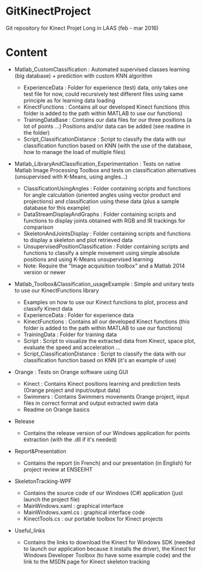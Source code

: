 # GitKinectProject
Git repository for Kinect Projet Long in LAAS (feb - mar 2016)

# Content
- Matlab_CustomClassification : Automated supervised classes learning (big database) + prediction with custom KNN algorithm
	- ExperienceData : Folder for experience (test) data, only takes one test file for now, could recursively test different files using same principle as for learning data loading
	- KinectFunctions : Contains all our developed Kinect functions (this folder is added to the path within MATLAB to use our functions)
	- TrainingDataBase : Contains our data files for our three positions (a lot of points ...) Positions and/or data can be added (see readme in the folder)
	- Script_ClassificationDistance : Script to classify the data with our classification function based on KNN (with the use of the database, how to manage the load of multiple files)

- Matlab_LibraryAndClassification_Experimentation : Tests on native Matlab Image Processing Toolbox and tests on classification alternatives (unsupervised with K-Means, using angles...)
	- ClassificationUsingAngles : Folder containing scripts and functions for angle calculation (oriented angles using vector product and projections) and classification using these data (plus a sample database for this example)
	- DataStreamDisplayAndGraphs : Folder containing scripts and functions to display joints obtained with RGB and IR trackings for comparison
	- SkeletonAndJointsDisplay : Folder containing scripts and functions to display a skeleton and plot retrieved data
	- UnsupervisedPositionClassification : Folder containing scripts and functions to classify a simple movement using simple absolute positions and using K-Means unsupervised learning
	- Note: Require the "Image acquisition toolbox" and a Matlab 2014 version or newer

- Matlab_Toolbox&Classification_usageExample : Simple and unitary tests to use our KinectFunctions library
	- Examples on how to use our Kinect functions to plot, process and classify Kinect data
	- ExperienceData : Folder for experience data
	- KinectFunctions : Contains all our developed Kinect functions (this folder is added to the path within MATLAB to use our functions)
	- TrainingData : Folder for training data
	- Script : Script to visualize the extracted data from Kinect, space plot, evaluate the speed and acceleration ...
	- Script_ClassificationDistance : Script to classify the data with our classification function based on KNN (it's an example of use)

- Orange : Tests on Orange software using GUI
	- Kinect : Contains Kinect positions learning and prediction tests (Orange project and input/output data)
	- Swimmers : Contains Swimmers movements Orange project, input files in correct format and output extracted swim data
	- Readme on Orange basics

- Release
	- Contains the release version of our Windows application for points extraction (with the .dll if it's needed)

- Report&Presentation
	- Contains the report (in French) and our presentation (in English) for project review at ENSEEIHT

- SkeletonTracking-WPF
	- Contains the source code of our Windows (C#) application (just launch the project file)
	- MainWindows.xaml : graphical interface
	- MainWindows.xaml.cs : graphical interface code
	- KinectTools.cs : our portable toolbox for Kinect projects

- Useful_links
	- Contains the links to download the Kinect for Windows SDK (needed to launch our application because it installs the driver), the Kinect for Windows Developer Toolbox (to have some example code) and the link to the MSDN page for Kinect skeleton tracking
